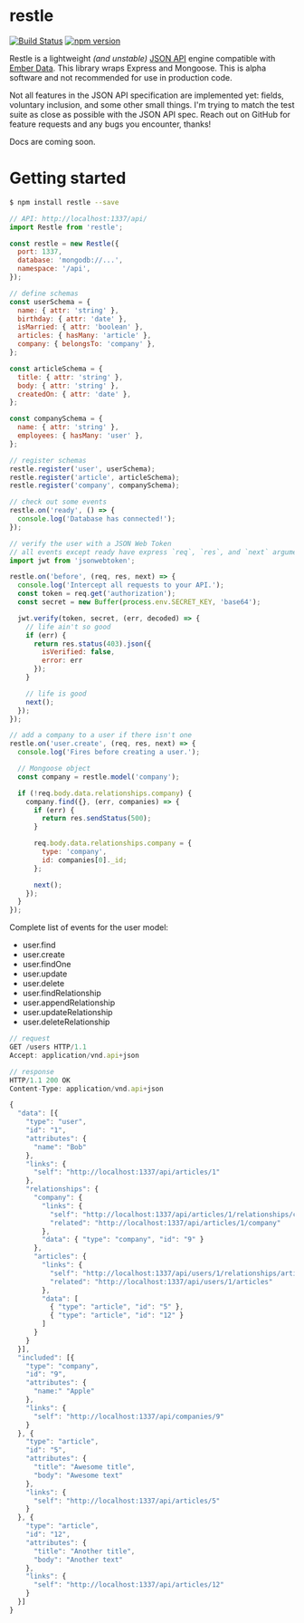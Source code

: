 restle
======

[![Build Status](https://travis-ci.org/dcslack/restle.svg)](https://travis-ci.org/dcslack/restle)
[![npm version](https://badge.fury.io/js/restle.svg)](http://badge.fury.io/js/restle)

Restle is a lightweight *(and unstable)* [JSON API](http://jsonapi.org) engine compatible with [Ember Data](http://emberjs.com/api/data/). This library wraps Express and Mongoose. This is alpha software and not recommended for use in
production code.

Not all features in the JSON API specification are implemented yet: fields, voluntary inclusion, and some other small things.
I'm trying to match the test suite as close as possible with the JSON API spec. Reach out on GitHub for feature requests and
any bugs you encounter, thanks!

Docs are coming soon.

Getting started
====

```sh
$ npm install restle --save
```

```js
// API: http://localhost:1337/api/
import Restle from 'restle';

const restle = new Restle({
  port: 1337,
  database: 'mongodb://...',
  namespace: '/api',
});

// define schemas
const userSchema = {
  name: { attr: 'string' },
  birthday: { attr: 'date' },
  isMarried: { attr: 'boolean' },
  articles: { hasMany: 'article' },
  company: { belongsTo: 'company' },
};

const articleSchema = {
  title: { attr: 'string' },
  body: { attr: 'string' },
  createdOn: { attr: 'date' },
};

const companySchema = {
  name: { attr: 'string' },
  employees: { hasMany: 'user' },
};

// register schemas
restle.register('user', userSchema);
restle.register('article', articleSchema);
restle.register('company', companySchema);

// check out some events
restle.on('ready', () => {
  console.log('Database has connected!');
});

// verify the user with a JSON Web Token
// all events except ready have express `req`, `res`, and `next` arguments
import jwt from 'jsonwebtoken';

restle.on('before', (req, res, next) => {
  console.log('Intercept all requests to your API.');
  const token = req.get('authorization');
  const secret = new Buffer(process.env.SECRET_KEY, 'base64');

  jwt.verify(token, secret, (err, decoded) => {
    // life ain't so good
    if (err) {
      return res.status(403).json({
        isVerified: false,
        error: err
      });
    }

    // life is good
    next();
  });
});

// add a company to a user if there isn't one
restle.on('user.create', (req, res, next) => {
  console.log('Fires before creating a user.');

  // Mongoose object
  const company = restle.model('company');

  if (!req.body.data.relationships.company) {
    company.find({}, (err, companies) => {
      if (err) {
        return res.sendStatus(500);
      }

      req.body.data.relationships.company = {
        type: 'company',
        id: companies[0]._id;
      };

      next();
    });  
  }
});
```

Complete list of events for the user model:
* user.find
* user.create
* user.findOne
* user.update
* user.delete
* user.findRelationship
* user.appendRelationship
* user.updateRelationship
* user.deleteRelationship

```js
// request
GET /users HTTP/1.1
Accept: application/vnd.api+json

// response
HTTP/1.1 200 OK
Content-Type: application/vnd.api+json

{
  "data": [{
    "type": "user",
    "id": "1",
    "attributes": {
      "name": "Bob"
    },
    "links": {
      "self": "http://localhost:1337/api/articles/1"
    },
    "relationships": {
      "company": {
        "links": {
          "self": "http://localhost:1337/api/articles/1/relationships/company",
          "related": "http://localhost:1337/api/articles/1/company"
        },
        "data": { "type": "company", "id": "9" }
      },
      "articles": {
        "links": {
          "self": "http://localhost:1337/api/users/1/relationships/articles",
          "related": "http://localhost:1337/api/users/1/articles"
        },
        "data": [
          { "type": "article", "id": "5" },
          { "type": "article", "id": "12" }
        ]
      }
    }
  }],
  "included": [{
    "type": "company",
    "id": "9",
    "attributes": {
      "name:" "Apple"
    },
    "links": {
      "self": "http://localhost:1337/api/companies/9"
    }
  }, {
    "type": "article",
    "id": "5",
    "attributes": {
      "title": "Awesome title",
      "body": "Awesome text"
    },
    "links": {
      "self": "http://localhost:1337/api/articles/5"
    }
  }, {
    "type": "article",
    "id": "12",
    "attributes": {
      "title": "Another title",
      "body": "Another text"
    },
    "links": {
      "self": "http://localhost:1337/api/articles/12"
    }
  }]
}

```
